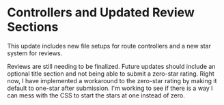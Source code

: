 # Controllers and Updated Review Sections

This update includes new file setups for route controllers and a new star system for reviews. 

Reviews are still needing to be finalized. Future updates should include an optional title section and not being able to submit a zero-star rating. Right now, I have implemented a workaround to the zero-star rating by making it default to one-star after submission. I'm working to see if there is a way I can mess with the CSS to start the stars at one instead of zero. 

